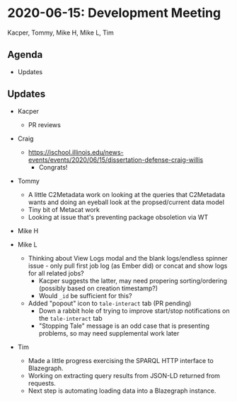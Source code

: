 2020-06-15: Development Meeting
===============================

Kacper, Tommy, Mike H, Mike L, Tim

Agenda
------
* Updates

Updates
-------
* Kacper
    * PR reviews

* Craig
    * https://ischool.illinois.edu/news-events/events/2020/06/15/dissertation-defense-craig-willis
        * Congrats! 

* Tommy
    * A little C2Metadata work on looking at the queries that C2Metadata wants and doing an eyeball look at the propsed/current data model
    * Tiny bit of Metacat work
    * Looking at issue that's preventing package obsoletion via WT

* Mike H


* Mike L
    * Thinking about View Logs modal and the blank logs/endless spinner issue - only pull first job log (as Ember did) or concat and show logs for all related jobs?
        * Kacper suggests the latter, may need propering sorting/ordering (possibly based on creation timestamp?)
        * Would `_id` be sufficient for this?
    * Added "popout" icon to `tale-interact` tab (PR pending)
        * Down a rabbit hole of trying to improve start/stop notifications on the `tale-interact` tab
        * "Stopping Tale" message is an odd case that is presenting problems, so may need supplemental work later 


* Tim
    * Made a little progress exercising the SPARQL HTTP interface to Blazegraph.
    * Working on extracting query results from JSON-LD returned from requests.
    * Next step is automating loading data into a Blazegraph instance. 
